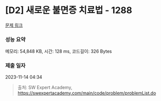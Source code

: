 # [D2] 새로운 불면증 치료법 - 1288 

[문제 링크](https://swexpertacademy.com/main/code/problem/problemDetail.do?contestProbId=AV18_yw6I9MCFAZN) 

### 성능 요약

메모리: 54,848 KB, 시간: 128 ms, 코드길이: 326 Bytes

### 제출 일자

2023-11-14 04:34



> 출처: SW Expert Academy, https://swexpertacademy.com/main/code/problem/problemList.do